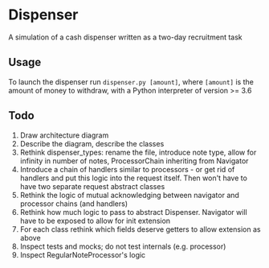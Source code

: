 # Dispenser
A simulation of a cash dispenser written as a two-day recruitment task

## Usage
To launch the dispenser run `dispenser.py [amount]`, where `[amount]` 
is the amount of money to withdraw, with a Python interpreter of 
version >= 3.6

## Todo
1. Draw architecture diagram
2. Describe the diagram, describe the classes
3. Rethink dispenser_types: rename the file, introduce note type,
allow for infinity in number of notes, ProcessorChain inheriting from
Navigator
4. Introduce a chain of handlers similar to processors - or get rid
of handlers and put this logic into the request itself. Then won't
have to have two separate request abstract classes
5. Rethink the logic of mutual acknowledging between navigator and
processor chains (and handlers)
6. Rethink how much logic to pass to abstract Dispenser. Navigator will
have to be exposed to allow for init extension
7. For each class rethink which fields deserve getters to allow
extension as above
8. Inspect tests and mocks; do not test internals (e.g. processor)
9. Inspect RegularNoteProcessor's logic
